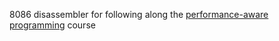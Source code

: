8086 disassembler for following along the [performance-aware programming](https://www.computerenhance.com/p/welcome-to-the-performance-aware) course
